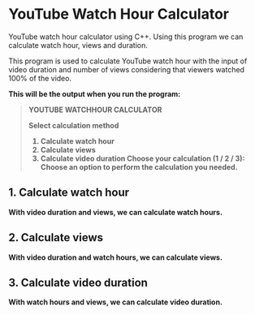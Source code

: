 # YouTube Watch Hour Calculator
YouTube watch hour calculator using C++. Using this program we can calculate watch hour, views and duration.

This program is used to calculate YouTube watch hour with the input of video duration and number of views considering that viewers watched 100% of the video.

<b>This will be the output when you run the program:<b>
>YOUTUBE WATCHHOUR CALCULATOR 
>
>Select calculation method 
>1. Calculate watch hour
>2. Calculate views
>3. Calculate video duration
>Choose your calculation (1 / 2 / 3):
Choose an option to perform the calculation you needed.

## 1. Calculate watch hour
With video duration and views, we can calculate watch hours.
  

## 2. Calculate views
With video duration and watch hours, we can calculate views.
  

## 3. Calculate video duration
With watch hours and views, we can calculate video duration.
